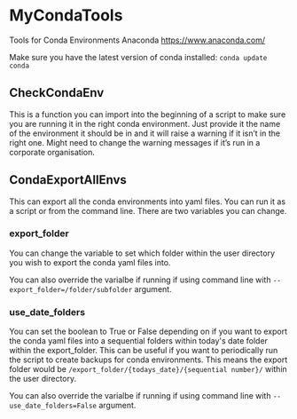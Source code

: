 # MyCondaTools

Tools for Conda Environments Anaconda <https://www.anaconda.com/>

Make sure you have the latest version of conda installed: `conda update conda`

## CheckCondaEnv

This is a function you can import into the beginning of a script to make sure you are running it in the right conda environment. Just provide it the name of the environment it should be in and it will raise a warning if it isn’t in the right one. Might need to change the warning messages if it’s run in a corporate organisation.

## CondaExportAllEnvs

This can export all the conda environments into yaml files. You can run it as a script or from the command line. There are two variables you can change.

### export_folder

You can change the variable to set which folder within the user directory you wish to export the conda yaml files into.

You can also override the varialbe if running if using command line with `--export_folder=/folder/subfolder` argument.

### use_date_folders

You can set the boolean to True or False depending on if you want to export the conda yaml files into a sequential folders within today's date folder within the export_folder. This can be useful if you want to periodically run the script to create backups for conda environments.
This means the export folder would be `/export_folder/{todays_date}/{sequential number}/` within the user directory.

You can also override the varialbe if running if using command line with `--use_date_folders=False` argument.